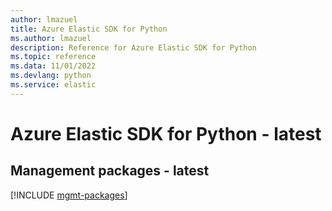 ```yaml
---
author: lmazuel
title: Azure Elastic SDK for Python
ms.author: lmazuel
description: Reference for Azure Elastic SDK for Python
ms.topic: reference
ms.data: 11/01/2022
ms.devlang: python
ms.service: elastic
---
```

# Azure Elastic SDK for Python - latest

## Management packages - latest
[!INCLUDE [mgmt-packages](elastic-mgmt-index.md)]
